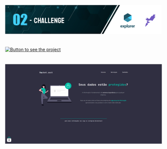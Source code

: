 <img src="https://github.com/jacksonMarcelinoFreitas/Rocket.Sect/blob/master/images/for%20Readme.png?raw=true"/>

#

<p style="align: center">
    <a href="https://jacksonmarcelinofreitas.github.io/Rocket.Sect/">
        <img src="Buttom to see.png" alt="Button to see the project" style="width:250px; align:center">
    </a>
</p>

#

<img width=1080 src="https://github.com/jacksonMarcelinoFreitas/Rocket.Sect/blob/master/images/print%20projeto.png?raw=true"/>
